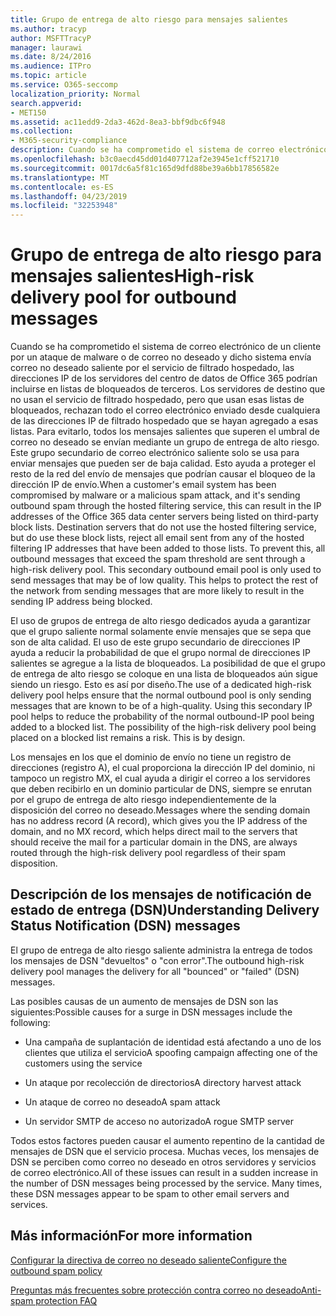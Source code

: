 ```yaml
---
title: Grupo de entrega de alto riesgo para mensajes salientes
ms.author: tracyp
author: MSFTTracyP
manager: laurawi
ms.date: 8/24/2016
ms.audience: ITPro
ms.topic: article
ms.service: O365-seccomp
localization_priority: Normal
search.appverid:
- MET150
ms.assetid: ac11edd9-2da3-462d-8ea3-bbf9dbc6f948
ms.collection:
- M365-security-compliance
description: Cuando se ha comprometido el sistema de correo electrónico de un cliente por un ataque de malware o de correo no deseado y dicho sistema envía correo no deseado saliente por el servicio de filtrado hospedado, las direcciones IP de los servidores del centro de datos de Office 365 podrían incluirse en listas de bloqueados de terceros.
ms.openlocfilehash: b3c0aecd45dd01d407712af2e3945e1cff521710
ms.sourcegitcommit: 0017dc6a5f81c165d9dfd88be39a6bb17856582e
ms.translationtype: MT
ms.contentlocale: es-ES
ms.lasthandoff: 04/23/2019
ms.locfileid: "32253948"
---
```

# <a name="high-risk-delivery-pool-for-outbound-messages"></a><span data-ttu-id="469f6-103">Grupo de entrega de alto riesgo para mensajes salientes</span><span class="sxs-lookup"><span data-stu-id="469f6-103">High-risk delivery pool for outbound messages</span></span>

<span data-ttu-id="469f6-p101">Cuando se ha comprometido el sistema de correo electrónico de un cliente por un ataque de malware o de correo no deseado y dicho sistema envía correo no deseado saliente por el servicio de filtrado hospedado, las direcciones IP de los servidores del centro de datos de Office 365 podrían incluirse en listas de bloqueados de terceros. Los servidores de destino que no usan el servicio de filtrado hospedado, pero que usan esas listas de bloqueados, rechazan todo el correo electrónico enviado desde cualquiera de las direcciones IP de filtrado hospedado que se hayan agregado a esas listas. Para evitarlo, todos los mensajes salientes que superen el umbral de correo no deseado se envían mediante un grupo de entrega de alto riesgo. Este grupo secundario de correo electrónico saliente solo se usa para enviar mensajes que pueden ser de baja calidad. Esto ayuda a proteger el resto de la red del envío de mensajes que podrían causar el bloqueo de la dirección IP de envío.</span><span class="sxs-lookup"><span data-stu-id="469f6-p101">When a customer's email system has been compromised by malware or a malicious spam attack, and it's sending outbound spam through the hosted filtering service, this can result in the IP addresses of the Office 365 data center servers being listed on third-party block lists. Destination servers that do not use the hosted filtering service, but do use these block lists, reject all email sent from any of the hosted filtering IP addresses that have been added to those lists. To prevent this, all outbound messages that exceed the spam threshold are sent through a high-risk delivery pool. This secondary outbound email pool is only used to send messages that may be of low quality. This helps to protect the rest of the network from sending messages that are more likely to result in the sending IP address being blocked.</span></span>
  
<span data-ttu-id="469f6-p102">El uso de grupos de entrega de alto riesgo dedicados ayuda a garantizar que el grupo saliente normal solamente envíe mensajes que se sepa que son de alta calidad. El uso de este grupo secundario de direcciones IP ayuda a reducir la probabilidad de que el grupo normal de direcciones IP salientes se agregue a la lista de bloqueados. La posibilidad de que el grupo de entrega de alto riesgo se coloque en una lista de bloqueados aún sigue siendo un riesgo. Esto es así por diseño.</span><span class="sxs-lookup"><span data-stu-id="469f6-p102">The use of a dedicated high-risk delivery pool helps ensure that the normal outbound pool is only sending messages that are known to be of a high-quality. Using this secondary IP pool helps to reduce the probability of the normal outbound-IP pool being added to a blocked list. The possibility of the high-risk delivery pool being placed on a blocked list remains a risk. This is by design.</span></span>
  
<span data-ttu-id="469f6-113">Los mensajes en los que el dominio de envío no tiene un registro de direcciones (registro A), el cual proporciona la dirección IP del dominio, ni tampoco un registro MX, el cual ayuda a dirigir el correo a los servidores que deben recibirlo en un dominio particular de DNS, siempre se enrutan por el grupo de entrega de alto riesgo independientemente de la disposición del correo no deseado.</span><span class="sxs-lookup"><span data-stu-id="469f6-113">Messages where the sending domain has no address record (A record), which gives you the IP address of the domain, and no MX record, which helps direct mail to the servers that should receive the mail for a particular domain in the DNS, are always routed through the high-risk delivery pool regardless of their spam disposition.</span></span>
  
## <a name="understanding-delivery-status-notification-dsn-messages"></a><span data-ttu-id="469f6-114">Descripción de los mensajes de notificación de estado de entrega (DSN)</span><span class="sxs-lookup"><span data-stu-id="469f6-114">Understanding Delivery Status Notification (DSN) messages</span></span>

<span data-ttu-id="469f6-115">El grupo de entrega de alto riesgo saliente administra la entrega de todos los mensajes de DSN "devueltos" o "con error".</span><span class="sxs-lookup"><span data-stu-id="469f6-115">The outbound high-risk delivery pool manages the delivery for all "bounced" or "failed" (DSN) messages.</span></span>
  
<span data-ttu-id="469f6-116">Las posibles causas de un aumento de mensajes de DSN son las siguientes:</span><span class="sxs-lookup"><span data-stu-id="469f6-116">Possible causes for a surge in DSN messages include the following:</span></span>
  
- <span data-ttu-id="469f6-117">Una campaña de suplantación de identidad está afectando a uno de los clientes que utiliza el servicio</span><span class="sxs-lookup"><span data-stu-id="469f6-117">A spoofing campaign affecting one of the customers using the service</span></span>
    
- <span data-ttu-id="469f6-118">Un ataque por recolección de directorios</span><span class="sxs-lookup"><span data-stu-id="469f6-118">A directory harvest attack</span></span>
    
- <span data-ttu-id="469f6-119">Un ataque de correo no deseado</span><span class="sxs-lookup"><span data-stu-id="469f6-119">A spam attack</span></span>
    
- <span data-ttu-id="469f6-120">Un servidor SMTP de acceso no autorizado</span><span class="sxs-lookup"><span data-stu-id="469f6-120">A rogue SMTP server</span></span>
    
<span data-ttu-id="469f6-p103">Todos estos factores pueden causar el aumento repentino de la cantidad de mensajes de DSN que el servicio procesa. Muchas veces, los mensajes de DSN se perciben como correo no deseado en otros servidores y servicios de correo electrónico.</span><span class="sxs-lookup"><span data-stu-id="469f6-p103">All of these issues can result in a sudden increase in the number of DSN messages being processed by the service. Many times, these DSN messages appear to be spam to other email servers and services.</span></span>
  
## <a name="for-more-information"></a><span data-ttu-id="469f6-123">Más información</span><span class="sxs-lookup"><span data-stu-id="469f6-123">For more information</span></span>

[<span data-ttu-id="469f6-124">Configurar la directiva de correo no deseado saliente</span><span class="sxs-lookup"><span data-stu-id="469f6-124">Configure the outbound spam policy</span></span>](configure-the-outbound-spam-policy.md)
  
[<span data-ttu-id="469f6-125">Preguntas más frecuentes sobre protección contra correo no deseado</span><span class="sxs-lookup"><span data-stu-id="469f6-125">Anti-spam protection FAQ</span></span>](anti-spam-protection-faq.md)
  

